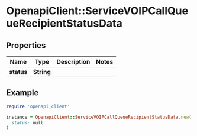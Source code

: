 # OpenapiClient::ServiceVOIPCallQueueRecipientStatusData

## Properties

| Name | Type | Description | Notes |
| ---- | ---- | ----------- | ----- |
| **status** | **String** |  |  |

## Example

```ruby
require 'openapi_client'

instance = OpenapiClient::ServiceVOIPCallQueueRecipientStatusData.new(
  status: null
)
```

